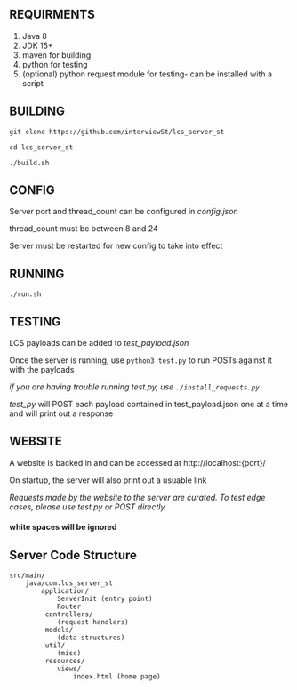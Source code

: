 ## REQUIRMENTS

1. Java 8
2. JDK 15+
3. maven for building
5. python for testing
6. (optional) python request module for testing- can be installed with a script

## BUILDING
`git clone https://github.com/interviewSt/lcs_server_st`

`cd lcs_server_st`

`./build.sh` 


## CONFIG
Server port and thread_count can be configured in
*config.json*

thread_count must be between 8 and 24

Server must be restarted for new config to take into effect


## RUNNING
`./run.sh`


## TESTING
LCS payloads can be added to *test_payload.json*

Once the server is running, use `python3 test.py` to run POSTs against it with the payloads

*if you are having trouble running test.py, use `./install_requests.py`*

*test_py* will POST each payload contained in test_payload.json one at a time and 
will print out a response

## WEBSITE

A website is backed in and can be accessed at http://localhost:{port}/
    
On startup, the server will also print out a usuable link

*Requests made by the website to the server are curated.*
*To test edge cases, please use test.py or POST directly*

#### white spaces will be ignored

## Server Code Structure
```
src/main/
    java/com.lcs_server_st
        application/
            ServerInit (entry point)
            Router
         controllers/
            (request handlers)
         models/ 
            (data structures)
         util/ 
            (misc)
         resources/
            views/
                index.html (home page)
``` 
